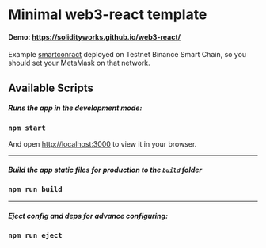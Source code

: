 # Minimal web3-react template

#### Demo: https://solidityworks.github.io/web3-react/
Example [smartconract](https://testnet.bscscan.com/address/0xff0aa1203619eab79bf1d44cd11aac1cbd80cda0) deployed on Testnet Binance Smart Chain, so you should set your MetaMask on that network.

## Available Scripts

##### Runs the app in the development mode:
### `npm start`
And open [http://localhost:3000](http://localhost:3000) to view it in your browser.

---
##### Build the app static files for production to the `build` folder
### `npm run build`

---
##### Eject config and deps for advance configuring:
### `npm run eject`
